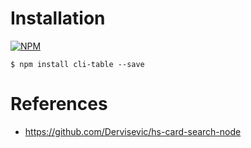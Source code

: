 # Installation

[![NPM](https://nodei.co/npm/cli-table.png?downloads=true&stars=true)](https://www.npmjs.com/package/cli-table)  

`$ npm install cli-table --save`    


# References

* https://github.com/Dervisevic/hs-card-search-node  

